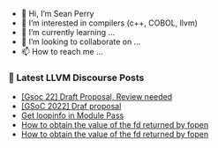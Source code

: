 - 👋 Hi, I’m Sean Perry
- 👀 I’m interested in compilers (c++, COBOL, llvm)
- 🌱 I’m currently learning ...
- 💞️ I’m looking to collaborate on ...
- 📫 How to reach me ...

<!---
s66perry/s66perry is a ✨ special ✨ repository because its `README.md` (this file) appears on your GitHub profile.
You can click the Preview link to take a look at your changes.
--->
### 📕 Latest LLVM Discourse Posts

<!-- DISCOURSE-LLVM:START -->
- [[Gsoc 22] Draft Proposal, Review needed](https://discourse.llvm.org/t/gsoc-22-draft-proposal-review-needed/61599#post_20)
- [[GSoC 2022] Draf proposal](https://discourse.llvm.org/t/gsoc-2022-draf-proposal/61773#post_7)
- [Get loopinfo in Module Pass](https://discourse.llvm.org/t/get-loopinfo-in-module-pass/61817#post_1)
- [How to obtain the value of the fd returned by fopen](https://discourse.llvm.org/t/how-to-obtain-the-value-of-the-fd-returned-by-fopen/61791#post_4)
- [How to obtain the value of the fd returned by fopen](https://discourse.llvm.org/t/how-to-obtain-the-value-of-the-fd-returned-by-fopen/61791#post_3)
<!-- DISCOURSE-LLVM:END -->
